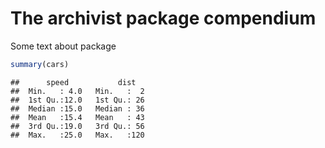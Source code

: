 <!--
%\VignetteEngine{knitr::docco_linear}
%\VignetteIndexEntry{The archivist package compendium}
-->

# The archivist package compendium


Some text about package

```r
summary(cars)
```

```
##      speed           dist    
##  Min.   : 4.0   Min.   :  2  
##  1st Qu.:12.0   1st Qu.: 26  
##  Median :15.0   Median : 36  
##  Mean   :15.4   Mean   : 43  
##  3rd Qu.:19.0   3rd Qu.: 56  
##  Max.   :25.0   Max.   :120
```




